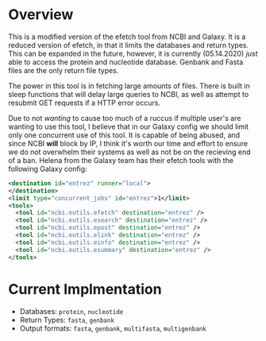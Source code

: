 # Overview
This is a modified version of the efetch tool from NCBI and Galaxy. It is a reduced version of efetch, in that it limits the databases and return types. This can be expanded in the future, however, it is currently (05.14.2020) _just_ able to access the protein and nucleotide database. Genbank and Fasta files are the only return file types. 

The power in this tool is in fetching large amounts of files. There is built in sleep functions that will delay large queries to NCBI, as well as attempt to resubmit GET requests if a HTTP error occurs.

Due to not _wanting_ to cause too much of a ruccus if multiple user's are wanting to use this tool, I believe that in our Galaxy config we should limit only one concurrent use of this tool. It is capable of being abused, and since NCBI __will__ block by IP, I think it's worth our time and effort to ensure we do not overwhelm their systems as well as not be on the recieving end of a ban. Helena from the Galaxy team has their efetch tools with the following Galaxy config:

``` xml
<destination id="entrez" runner="local">
</destination>
<limit type="concurrent_jobs" id="entrez">1</limit>
<tools>
  <tool id="ncbi.eutils.efetch" destination="entrez" />
  <tool id="ncbi.eutils.esearch" destination="entrez" />
  <tool id="ncbi.eutils.epost" destination="entrez" />
  <tool id="ncbi.eutils.elink" destination="entrez" />
  <tool id="ncbi.eutils.einfo" destination="entrez" />
  <tool id="ncbi.eutils.esummary" destination="entrez" />
</tools>
```

# Current Implmentation
* Databases: `protein`, `nucleotide`
* Return Types: `fasta`, `genbank`
* Output formats: `fasta`, `genbank`, `multifasta`, `multigenbank`